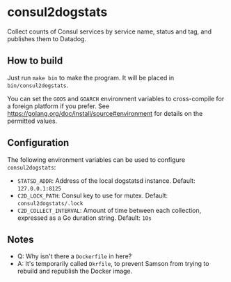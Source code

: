 consul2dogstats
===============

Collect counts of Consul services by service name, status and tag,
and publishes them to Datadog.

How to build
------------

Just run `make bin` to make the program.  It will be placed in `bin/consul2dogstats`.

You can set the `GOOS` and `GOARCH` environment variables to cross-compile for
a foreign platform if you prefer.  See
https://golang.org/doc/install/source#environment for details on the permitted
values.

Configuration
-------------

The following environment variables can be used to configure `consul2dogstats`:

* `STATSD_ADDR`: Address of the local dogstatsd instance.
  Default: `127.0.0.1:8125`
* `C2D_LOCK_PATH`: Consul key to use for mutex.
  Default: `consul2dogstats/.lock`
* `C2D_COLLECT_INTERVAL`: Amount of time between each collection, expressed as
   a Go duration string.  Default: `10s`

Notes
-----

* Q: Why isn't there a `Dockerfile` in here?
* A: It's temporarily called `Dkrfile`, to prevent Samson from trying to
  rebuild and republish the Docker image.
